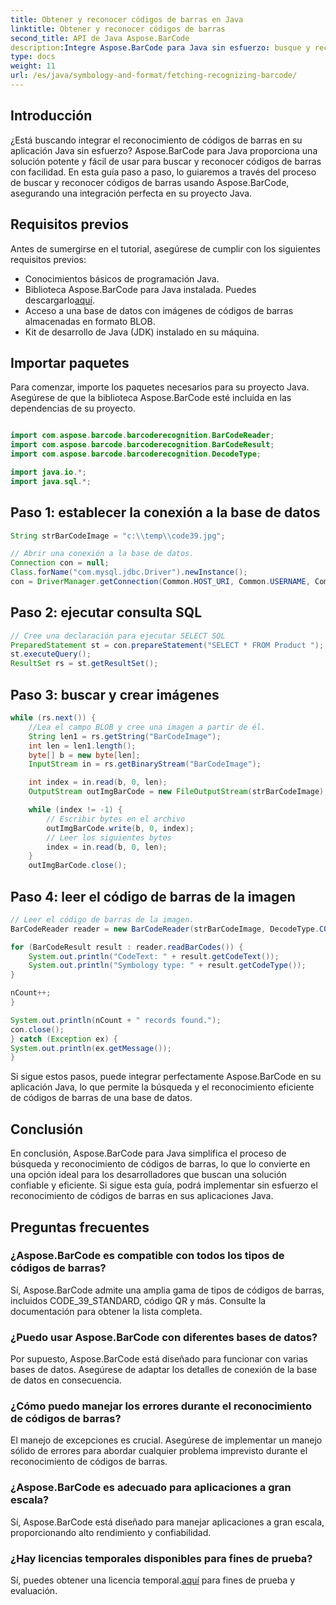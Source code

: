 ```yaml
---
title: Obtener y reconocer códigos de barras en Java
linktitle: Obtener y reconocer códigos de barras
second_title: API de Java Aspose.BarCode
description:Integre Aspose.BarCode para Java sin esfuerzo: busque y reconozca códigos de barras de una base de datos. Descárguelo ahora para disfrutar de una experiencia de integración perfecta de códigos de barras.
type: docs
weight: 11
url: /es/java/symbology-and-format/fetching-recognizing-barcode/
---
```


## Introducción

¿Está buscando integrar el reconocimiento de códigos de barras en su aplicación Java sin esfuerzo? Aspose.BarCode para Java proporciona una solución potente y fácil de usar para buscar y reconocer códigos de barras con facilidad. En esta guía paso a paso, lo guiaremos a través del proceso de buscar y reconocer códigos de barras usando Aspose.BarCode, asegurando una integración perfecta en su proyecto Java.

## Requisitos previos

Antes de sumergirse en el tutorial, asegúrese de cumplir con los siguientes requisitos previos:

- Conocimientos básicos de programación Java.
-  Biblioteca Aspose.BarCode para Java instalada. Puedes descargarlo[aquí](https://releases.aspose.com/barcode/java/).
- Acceso a una base de datos con imágenes de códigos de barras almacenadas en formato BLOB.
- Kit de desarrollo de Java (JDK) instalado en su máquina.

## Importar paquetes

Para comenzar, importe los paquetes necesarios para su proyecto Java. Asegúrese de que la biblioteca Aspose.BarCode esté incluida en las dependencias de su proyecto.

```java

import com.aspose.barcode.barcoderecognition.BarCodeReader;
import com.aspose.barcode.barcoderecognition.BarCodeResult;
import com.aspose.barcode.barcoderecognition.DecodeType;

import java.io.*;
import java.sql.*;
```

## Paso 1: establecer la conexión a la base de datos

```java
String strBarCodeImage = "c:\\temp\\code39.jpg";

// Abrir una conexión a la base de datos.
Connection con = null;
Class.forName("com.mysql.jdbc.Driver").newInstance();
con = DriverManager.getConnection(Common.HOST_URI, Common.USERNAME, Common.PASSWORD);
```

## Paso 2: ejecutar consulta SQL

```java
// Cree una declaración para ejecutar SELECT SQL
PreparedStatement st = con.prepareStatement("SELECT * FROM Product ");
st.executeQuery();
ResultSet rs = st.getResultSet();
```

## Paso 3: buscar y crear imágenes

```java
while (rs.next()) {
    //Lea el campo BLOB y cree una imagen a partir de él.
    String len1 = rs.getString("BarCodeImage");
    int len = len1.length();
    byte[] b = new byte[len];
    InputStream in = rs.getBinaryStream("BarCodeImage");

    int index = in.read(b, 0, len);
    OutputStream outImgBarCode = new FileOutputStream(strBarCodeImage);

    while (index != -1) {
        // Escribir bytes en el archivo
        outImgBarCode.write(b, 0, index);
        // Leer los siguientes bytes
        index = in.read(b, 0, len);
    }
    outImgBarCode.close();
```

## Paso 4: leer el código de barras de la imagen

```java
// Leer el código de barras de la imagen.
BarCodeReader reader = new BarCodeReader(strBarCodeImage, DecodeType.CODE_39_STANDARD);

for (BarCodeResult result : reader.readBarCodes()) {
    System.out.println("CodeText: " + result.getCodeText());
    System.out.println("Symbology type: " + result.getCodeType());
}

nCount++;
}

System.out.println(nCount + " records found.");
con.close();
} catch (Exception ex) {
System.out.println(ex.getMessage());
}
```

Si sigue estos pasos, puede integrar perfectamente Aspose.BarCode en su aplicación Java, lo que permite la búsqueda y el reconocimiento eficiente de códigos de barras de una base de datos.

## Conclusión

En conclusión, Aspose.BarCode para Java simplifica el proceso de búsqueda y reconocimiento de códigos de barras, lo que lo convierte en una opción ideal para los desarrolladores que buscan una solución confiable y eficiente. Si sigue esta guía, podrá implementar sin esfuerzo el reconocimiento de códigos de barras en sus aplicaciones Java.

## Preguntas frecuentes

### ¿Aspose.BarCode es compatible con todos los tipos de códigos de barras?
Sí, Aspose.BarCode admite una amplia gama de tipos de códigos de barras, incluidos CODE_39_STANDARD, código QR y más. Consulte la documentación para obtener la lista completa.

### ¿Puedo usar Aspose.BarCode con diferentes bases de datos?
Por supuesto, Aspose.BarCode está diseñado para funcionar con varias bases de datos. Asegúrese de adaptar los detalles de conexión de la base de datos en consecuencia.

### ¿Cómo puedo manejar los errores durante el reconocimiento de códigos de barras?
El manejo de excepciones es crucial. Asegúrese de implementar un manejo sólido de errores para abordar cualquier problema imprevisto durante el reconocimiento de códigos de barras.

### ¿Aspose.BarCode es adecuado para aplicaciones a gran escala?
Sí, Aspose.BarCode está diseñado para manejar aplicaciones a gran escala, proporcionando alto rendimiento y confiabilidad.

### ¿Hay licencias temporales disponibles para fines de prueba?
 Sí, puedes obtener una licencia temporal.[aquí](https://purchase.aspose.com/temporary-license/) para fines de prueba y evaluación.
